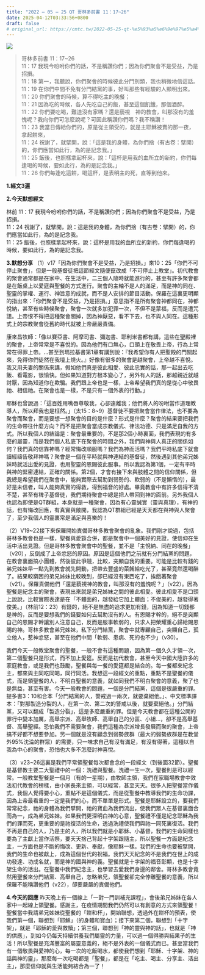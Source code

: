 ```yaml
---
title: "2022 – 05 – 25 QT 哥林多前書 11：17~26"
date: 2025-04-12T03:33:56+0800
draft: false
# original_url: https://cmtc.tw/2022-05-25-qt-%e5%93%a5%e6%9e%97%e5%a4%9a%e5%89%8d%e6%9b%b8-11%ef%bc%9a1726
---
```


![](/images/qt.jpg)
> 哥林多前書 11：17\~26  
> 11：17 我現今吩咐你們的話，不是稱讚你們；因為你們聚會不是受益，乃是招損。  
> 11：18 第一，我聽說，你們聚會的時候彼此分門別類，我也稍微地信這話。  
> 11：19 在你們中間不免有分門結黨的事，好叫那些有經驗的人顯明出來。  
> 11：20 你們聚會的時候，算不得吃主的晚餐；  
> 11：21 因為吃的時候，各人先吃自己的飯，甚至這個飢餓，那個酒醉。  
> 11：22 你們要吃喝，難道沒有家嗎？還是藐視　神的教會，叫那沒有的羞愧呢？我向你們可怎麼說呢？可因此稱讚你們嗎？我不稱讚！  
> 11：23 我當日傳給你們的，原是從主領受的，就是主耶穌被賣的那一夜，拿起餅來，  
> 11：24 祝謝了，就擘開，說：「這是我的身體，為你們捨（有古卷：擘開）的，你們應當如此行，為的是記念我。」  
> 11：25 飯後，也照樣拿起杯來，說：「這杯是用我的血所立的新約，你們每逢喝的時候，要如此行，為的是記念我。」  
> 11：26 你們每逢吃這餅，喝這杯，是表明主的死，直等到他來。

**1.經文3遍**

**2.今天默想經文**
  
林前 11：17 我現今吩咐你們的話，不是稱讚你們；因為你們聚會不是受益，乃是招損。  
11：24 祝謝了，就擘開，說：這是我的身體，為你們捨（有古卷：擘開）的，你們應當如此行，為的是記念我。  
11：25 飯後，也照樣拿起杯來，說：這杯是用我的血所立的新約，你們每逢喝的時候，要如此行，為的是記念我。

**3.默想分享**
（1）v17「因為你們聚會不是受益，乃是招損。」來10：25「你們不可停止聚會」，但是一般基督徒把這節經文隨便竄改成「不可停止上教堂」。初代教會的聚會通常都是在家中、在生活中，二三個人隨時就能進行的，甚至有許多聚會都是在飯桌上以愛筵與聖餐的方式進行。聚會的主軸不是人的滿足，而是神的同在、聖靈的掌權、運行、神旨意的成就，而不是人安排的節目活動。保羅在這裏更明顯的指出來：「你們聚會不是受益，乃是招損。」意思指不是所有聚會神都同在，神都悅納，甚至有些時候聚會，聚會一次就多加犯罪一次，不但不是蒙福，反而是遭咒詛。上帝恨不得把這種聚會關掉，因為神厭惡，看不下去，也不與人同在。這種形式上的宗教聚會從舊約時代就被上帝嚴嚴責備。

康來昌牧師：「像以賽亞書、阿摩司書、彌迦書、耶利米書都有講，這些在聖殿裡的聚會，上帝常常是不喜悅的。因為他們有口無心，口頭上在敬畏上帝，行為上常常在得罪上帝。…甚至到瑪拉基書第1章有講到說：『我希望你有人把聖殿的門關起來，免得你們徒然在我壇上燒火。』好像有很多的聚會是越聚會，上帝越不喜悅。我又用夫妻的關係來講，假如他們真是彼此相愛、彼此忠實的話，那一起出去吃飯、看電影，很愉快。但如果知道對方根本變心了，另外有人的話，那越親近就越討厭，因為知道你在欺騙。我們跟上帝也是一樣，上帝希望我們真的是從心中敬畏祂、相信祂。在聚會也是一樣，不是只有一個外表的行動。」

耶穌也曾說過：「這百姓用嘴唇尊敬我，心卻遠離我；他們將人的吩咐當作道理教導人，所以拜我也是枉然。」（太15：8\~9）基督徒不要把聚會當作律法，也不要為聚會而聚會，而是要想一想聚會的目的是什麼？形式是什麼？聚會的結果要把我們的生命帶往什麼方向？而不是把聚會當成宗教儀式、律法功德、只是滿足自我的方式。所以我個人的結論是：聚會最重要的，不是那2個小時裏面，我們表現的有多麼的屬靈，而是我們個人私底下在聚會的時間之外，我們與神與人真正的關係如何？我們真的信靠神嗎？經常悔改順服嗎？我們為神而活嗎？我們平時私底下就會讀經禱告敬拜神嗎？聚會是一個在平時就與神連結的基督徒，然後遇到其他弟兄姊妹時就活出愛的見證，也用聖靈的恩賜彼此服事。所以我認為第1個，一定有平時與神的緊密連結，正確的關係。第2個，才會有接下來與肢體之間的信仰關係，但我總是希望我們在聚會中，能夠實際去幫助到弱勢的、軟弱的（不是懶惰的），最好是未信者，叫人能夠真實的得救，得到福音的好處。畢竟教會中有許多信得不清不楚，甚至有稗子基督徒，我們期待聚會中總是把人帶回到神的面前。另外我個人也認為即使是QT群組，本身就是一種聚會，因為有心靈誠實（靈與真理），有神的話，也有悔改回應，有真實與敞開，我認為QT群組已經是天天都在與神與人聚會了，至少我個人的靈裏常是滿足與喜樂的！

（2）V19\~22接下來保羅開始責備哥林多教會聚會的亂象。我們剛才說過，包括哥林多教會也是一樣，聖餐與愛筵合併，都是聚會中一個美好的見證，使信仰在生活中活出見證。但是哥林多教會聚會中的聖餐，並不是「主悅納、同在的晚餐」（v20），反倒成了上帝忿怒的原因。原因是這個他們之前就有分門結黨的問題，在教會裏面搞小團體，然後彼此爭競，比較，突顯自我的重要。可能是比較有錢的弟兄姊妹早一點先到教會就先開動，把帶去豐盛的菜餚給吃光了，甚至竟然還喝醉了。結果較窮困的弟兄姊妹比較晚到，卻已經沒有東西吃了，挨餓著聚會（v21）。保羅責備他們「還是藐視神的教會，叫那沒有的羞愧呢？」（v22）。因為聖餐是紀念主的聚會，表現出來就是弟兄姊妹之間的彼此相愛。彼此相愛不是口頭上說說，比較實際表達是在「不體面的，越發給它加上體面；不俊美的，越發得著俊美。」（林前12：23）有錢的，絕不是無盡的追求更加有錢，因為知道一切錢都是神的，反而是要想我們的錢要如何去幫助沒有的人。有恩賜才幹的，絕不是突顯自己的恩賜才幹讓別人注意自己，反而是服事軟弱的，只求人把榮耀重心歸給賜恩賜的神。哥林多教會弟兄姊妹，私下分門結黨，聚會中就專顧自己，突顯自己，孤立他人，惹神忿怒，甚至在他們中間「軟弱、患病、死的也不少」（v30）。

我們今天一般教堂聚會的聖餐，一般不會有這種問題，因為第一個久久才領一次，第二個聖餐只是形式，而不加上愛筵。反而是初代教會，甚至今天中國大陸許多的家庭教會，或是我們也鼓勵，聖餐與每一餐的愛筵都是結合的。每一餐都來紀念主，都來與主同吃同喝，同行同活。我想這一段經文的重點，重點不是聖餐的儀式，而是領聖餐的人，不明白聖餐的意義，就如同我們不明白聚會的意義，聚了也是無益，甚至有害。今天一般教會的問題，一個是分門結黨，這個是很嚴重的罪。提多書3：10和合本「分門結黨的人，警戒過一兩次，就要棄絕他。」、中文標準譯本：「對那製造分裂的人，在第一次、第二次的警戒以後，就要棄絕他。」分門結黨，又可以翻成「製造分裂」，這是多麼嚴重的罪。但是今天教會都在這種公開的罪行中變本加厲，高舉宗派、高舉牧師、高舉自己的分區、小組…，卻不是高舉基督、高舉聖經。恐怕我們不需要聚會，我們這種為宗派增長發展而聚的聚會，上帝搞不好都不想要參加。另一個就是沒有顧念到弱勢族群（最大的弱勢族群是在教堂外95%沈淪的群眾）的需要，只一味求自己有沒有滿足，有沒有得著，這種以自我為中心的聚會，恐怕也大多不怎麼討神喜悅。

（3）v23\~26這裏是我們平常領聖餐每次都會念的一段經文（到後面32節）。聖餐是基督教主要二大聖禮中的一個：洗禮與聖餐。洗禮一生一次，聖餐則是可以經常。一般教堂聖餐是一個月（有的一星期），由牧師主領，我們在家職場教會中效法初代教會的榜樣，由小家長來主領，可以經常，甚至天天。很多人把聖餐當作儀式，我個人覺得要小心，重點不是這個儀式，而是從聖餐中教導我們的生命功課，因為上帝最看重的一定是我們的心，而不單單是形式。聖餐是耶穌設立的，要我們常常紀念，祂的身體為我們擘開，祂的寶血為我們流出，使我們眾人在基督裏面合而為一，成為弟兄姊妹。如果我們更深明白神的心意，聖餐禮不僅是紀念耶穌為我們的罪而死，更重要的是祂復活的生命，透過洗禮使我們與祂一同死裏復活。我們不再是自己的人，乃是主的人，所以我們就是小耶穌、小基督，我們的生命同樣也要為了主獻上當作活祭，要天天捨己背起十字架跟隨主，所以聖餐一方面是紀念主，一方面也是不斷的悔改、更新、奉獻，像耶穌一樣。我們的生命也要被擘開，我們的生命也被獻上，成為這個世代的祝福。我們天天紀念的不是我們在世上的成功發達、功成名就，而是神的國與神的義。聖餐就是十字架的福音彰顯，也是十字架生命的活出。在聖餐中我們紀念主，也學習去愛我們身邊的鄰舍。哥林多教會竟然用聖餐來分門結黨、高舉自己，忽略弟兄，領聖餐卻完全悖離聖餐的意義，所以保羅不能稱讚他們（v22），卻要嚴嚴的責備他們。

**4.今天的回應**
昨天晚上有一個線上「一對一門訓補充課程」，會後弟兄姊妹在各人家中一起線上領聖餐。感謝主，在疫情期間我們仍然可以有創意的方式來領聖餐！聖餐當中我請弟兄姊妹從聖餐的「餅和杯」，開始聯想，透過外在餅杯的預表，使我們第一個，聯想到「耶穌」（的身體和寶血）；接下來第二個，聯想到「十字架」，就是「耶穌的愛與救贖」；第三個，聯想到「神的靈與神的話」，也就是「神的供應」，到如今仍每天持續供養我們屬靈的力量，可以過一個得勝與結果子的生活！所以聖餐是充滿豐富的屬靈意義的，絕不是外表的一個儀式而已。甚至當我們有一個敬畏與愛神的心，每一次的吃飯喝水，都使我們想到「耶穌、十字架、神的話與神的靈」，那麼每一次吃喝都是「聖餐」，都是在「吃主、喝主、分享主、活出主」，那麼信仰就與生活能夠結合為一了！
